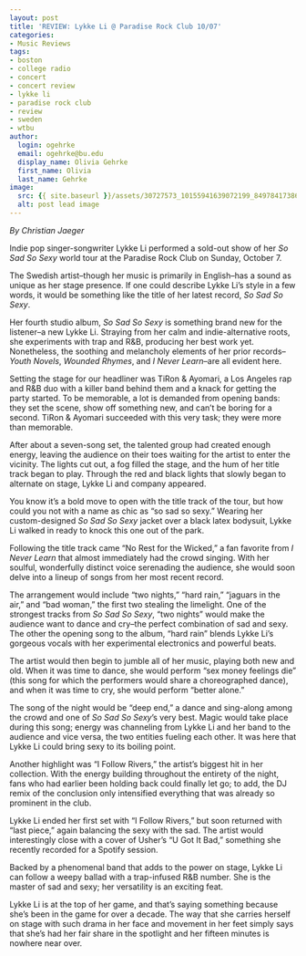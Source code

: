 ```yaml
---
layout: post
title: 'REVIEW: Lykke Li @ Paradise Rock Club 10/07'
categories:
- Music Reviews
tags:
- boston
- college radio
- concert
- concert review
- lykke li
- paradise rock club
- review
- sweden
- wtbu
author:
  login: ogehrke
  email: ogehrke@bu.edu
  display_name: Olivia Gehrke
  first_name: Olivia
  last_name: Gehrke
image:
  src: {{ site.baseurl }}/assets/30727573_10155941639072199_8497841738640914153_n.png
  alt: post lead image
---
```


_By Christian Jaeger_

Indie pop singer-songwriter Lykke Li performed a sold-out show of her _So Sad So Sexy_ world tour at the Paradise Rock Club on Sunday, October 7.

The Swedish artist–though her music is primarily in English–has a sound as unique as her stage presence. If one could describe Lykke Li’s style in a few words, it would be something like the title of her latest record, _So Sad So Sexy_.

Her fourth studio album, _So Sad So Sexy_ is something brand new for the listener–a new Lykke Li. Straying from her calm and indie-alternative roots, she experiments with trap and R&B, producing her best work yet. Nonetheless, the soothing and melancholy elements of her prior records–_Youth Novels_, _Wounded Rhymes_, and _I Never Learn_–are all evident here.

Setting the stage for our headliner was TiRon & Ayomari, a Los Angeles rap and R&B duo with a killer band behind them and a knack for getting the party started. To be memorable, a lot is demanded from opening bands: they set the scene, show off something new, and can’t be boring for a second. TiRon & Ayomari succeeded with this very task; they were more than memorable.

After about a seven-song set, the talented group had created enough energy, leaving the audience on their toes waiting for the artist to enter the vicinity. The lights cut out, a fog filled the stage, and the hum of her title track began to play. Through the red and black lights that slowly began to alternate on stage, Lykke Li and company appeared.

You know it’s a bold move to open with the title track of the tour, but how could you not with a name as chic as “so sad so sexy.” Wearing her custom-designed _So Sad So Sexy_ jacket over a black latex bodysuit, Lykke Li walked in ready to knock this one out of the park.

Following the title track came “No Rest for the Wicked,” a fan favorite from _I Never Learn_ that almost immediately had the crowd singing. With her soulful, wonderfully distinct voice serenading the audience, she would soon delve into a lineup of songs from her most recent record.

The arrangement would include “two nights,” “hard rain,” “jaguars in the air,” and “bad woman,” the first two stealing the limelight. One of the strongest tracks from _So Sad So Sexy_, “two nights” would make the audience want to dance and cry–the perfect combination of sad and sexy. The other the opening song to the album, “hard rain” blends Lykke Li’s gorgeous vocals with her experimental electronics and powerful beats.

The artist would then begin to jumble all of her music, playing both new and old. When it was time to dance, she would perform “sex money feelings die” (this song for which the performers would share a choreographed dance), and when it was time to cry, she would perform “better alone.”

The song of the night would be “deep end,” a dance and sing-along among the crowd and one of _So Sad So Sexy_’s very best. Magic would take place during this song; energy was channeling from Lykke Li and her band to the audience and vice versa, the two entities fueling each other. It was here that Lykke Li could bring sexy to its boiling point.

Another highlight was “I Follow Rivers,” the artist’s biggest hit in her collection. With the energy building throughout the entirety of the night, fans who had earlier been holding back could finally let go; to add, the DJ remix of the conclusion only intensified everything that was already so prominent in the club.

Lykke Li ended her first set with “I Follow Rivers,” but soon returned with “last piece,” again balancing the sexy with the sad. The artist would interestingly close with a cover of Usher’s “U Got It Bad,” something she recently recorded for a Spotify session.

Backed by a phenomenal band that adds to the power on stage, Lykke Li can follow a weepy ballad with a trap-infused R&B number. She is the master of sad and sexy; her versatility is an exciting feat.

Lykke Li is at the top of her game, and that’s saying something because she’s been in the game for over a decade. The way that she carries herself on stage with such drama in her face and movement in her feet simply says that she’s had her fair share in the spotlight and her fifteen minutes is nowhere near over.